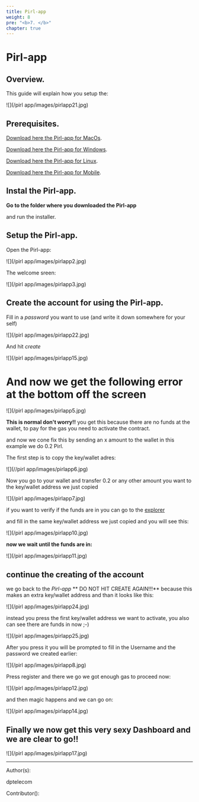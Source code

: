 ```yaml
---
title: Pirl-app
weight: 8
pre: "<b>7. </b>"
chapter: true
---
```



# Pirl-app


## Overview.

This guide will explain how you setup the:

![](/pirl app/images/pirlapp21.jpg)




## Prerequisites.

[Download here the Pirl-app for MacOs](https://drive.google.com/file/d/1K0pQ1nskpH8DmRS5LIdDbDE04ddLnEDV/view?usp=sharing "Pirl-app for MacOs").

[Download here the Pirl-app for Windows](https://drive.google.com/file/d/1teSDG-8GHxu06GchCCL87qM4dQdj2eJV/view?usp=sharing "Pirl-app for Windows").

[Download here the Pirl-app for Linux](http://example.com/ "With a Title").

[Download here the Pirl-app for Mobile](http://example.com/ "With a Title").


## Instal the Pirl-app.

**Go to the folder where you downloaded the Pirl-app** 

and run the  installer.



## Setup the Pirl-app.

Open the Pirl-app:

![](/pirl app/images/pirlapp2.jpg)

The welcome sreen:

![](/pirl app/images/pirlapp3.jpg)


## Create the account for using the Pirl-app.

Fill in a *password* you want to use (and write it down somewhere for your self)

![](/pirl app/images/pirlapp22.jpg)

And hit *create*

![](/pirl app/images/pirlapp15.jpg)

# And now we get the following error at the bottom off the screen 

![](/pirl app/images/pirlapp5.jpg)


**This is normal don't worry!!**
you get this because there are no funds at the wallet,
to pay for the gas you need to activate the contract.

and now we cone fix this by sending an x amount to the wallet
in this example we do 0.2 Pirl.

The first step is to copy the key/wallet adres:

![](//pirl app/images/pirlapp6.jpg)


Now you  go to your wallet and transfer 0.2 or any other amount you want to the key/wallet address we just copied

![](/pirl app/images/pirlapp7.jpg)


if you want to verify if the funds are in you can go to the  [explorer](https://devexplorer.pirl.io/home  "explorer")

and fill in the same key/wallet address we just copied and you will see this:

![](/pirl app/images/pirlapp10.jpg)


**now we wait until the funds are in:**


![](/pirl app/images/pirlapp11.jpg)


## continue the creating of the account

we go back to the *Pirl-app*
**  DO NOT HIT CREATE AGAIN!!!**
because this makes an extra key/wallet address
and than it looks like this:

![](/pirl app/images/pirlapp24.jpg)


instead you press the first key/wallet address we want to activate,
you also can see there are funds in now ;-)

![](/pirl app/images/pirlapp25.jpg)



After you press it you will be prompted to fill in the Username and the password we created earlier:

![](/pirl app/images/pirlapp8.jpg)


Press register and there we go we got enough gas to proceed now:

![](/pirl app/images/pirlapp12.jpg)

and then magic happens and we can go on:

![](/pirl app/images/pirlapp14.jpg)

## Finally we now get this very sexy Dashboard and we are clear to go!!

![](/pirl app/images/pirlapp17.jpg)



---
Author(s):

dptelecom

Contributor():


















